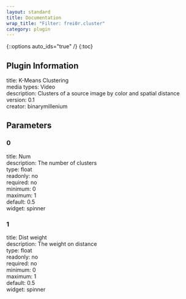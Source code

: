 ```yaml
---
layout: standard
title: Documentation
wrap_title: "Filter: frei0r.cluster"
category: plugin
---
```

{::options auto_ids="true" /}
{:toc}

## Plugin Information

title: K-Means Clustering  
media types:
Video  
description: Clusters of a source image by color and spatial distance  
version: 0.1  
creator: binarymillenium  

## Parameters

### 0

title: Num    
description:
The number of clusters  
type: float  
readonly: no  
required: no  
minimum: 0  
maximum: 1  
default: 0.5  
widget: spinner  

### 1

title: Dist weight    
description:
The weight on distance  
type: float  
readonly: no  
required: no  
minimum: 0  
maximum: 1  
default: 0.5  
widget: spinner  

